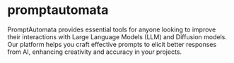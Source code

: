 # promptautomata
PromptAutomata provides essential tools for anyone looking to improve their interactions with Large Language Models (LLM) and Diffusion models. Our platform helps you craft effective prompts to elicit better responses from AI, enhancing creativity and accuracy in your projects.
